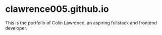 # clawrence005.github.io

This is the portfolio of Colin Lawrence, an aspiring fullstack and frontend developer.
